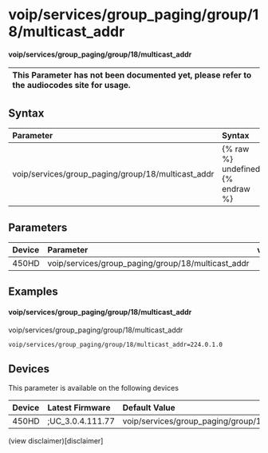 ﻿---
description: voip/services/group_paging/group/18/multicast_addr
search:
    keywords: ['voip','services','group_paging','group','18','multicast_addr']
---

# voip/services/group_paging/group/18/multicast_addr

#### voip/services/group_paging/group/18/multicast_addr


| This Parameter has not been documented yet, please refer to the audiocodes site for usage.  |
| :--- |

## Syntax
| Parameter | Syntax |
| :--- | :--- |
|voip/services/group_paging/group/18/multicast_addr | {% raw %} undefined {% endraw %} |

## Parameters
|Device|Parameter|value|Description|
|:---|:---|:---|:---|
| 450HD | voip/services/group_paging/group/18/multicast_addr |  |  |

## Examples
#### voip/services/group_paging/group/18/multicast_addr

voip/services/group_paging/group/18/multicast_addr

```
voip/services/group_paging/group/18/multicast_addr=224.0.1.0
```

## Devices
This parameter is available on the following devices

| Device | Latest Firmware | Default Value |
|:---|:---|:---|
| 450HD | ;UC_3.0.4.111.77 | voip/services/group_paging/group/18/multicast_addr=224.0.1.0 

(view disclaimer)[disclaimer]
